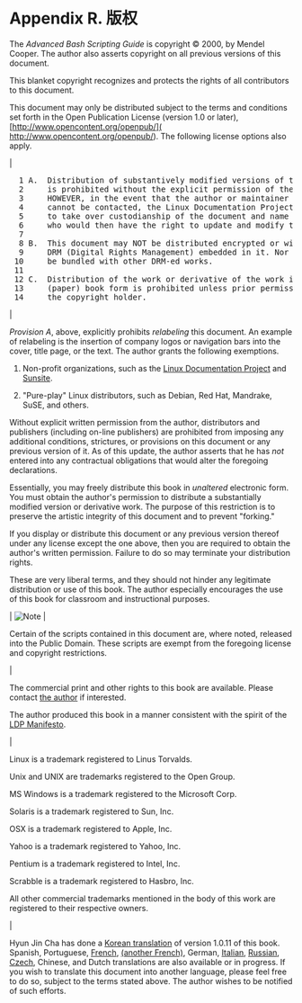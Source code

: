 # Appendix R. 版权

The _Advanced Bash Scripting Guide_ is <span class="TRADEMARK">copyright</span> © 2000, by Mendel Cooper. The author also asserts copyright on all previous versions of this document.

This blanket copyright recognizes and protects the rights of all contributors to this document.

This document may only be distributed subject to the terms and conditions set forth in the Open Publication License (version 1.0 or later), [http://www.opencontent.org/openpub/](       http://www.opencontent.org/openpub/). The following license options also apply.

| 

<pre class="PROGRAMLISTING">  1 A.  Distribution of substantively modified versions of this document
  2     is prohibited without the explicit permission of the copyright holder.
  3     HOWEVER, in the event that the author or maintainer of this document
  4     cannot be contacted, the Linux Documentation Project will have the right
  5     to take over custodianship of the document and name a new maintainer,
  6     who would then have the right to update and modify the document.
  7 
  8 B.  This document may NOT be distributed encrypted or with any form of
  9     DRM (Digital Rights Management) embedded in it. Nor may this document
 10     be bundled with other DRM-ed works.
 11 
 12 C.  Distribution of the work or derivative of the work in any standard
 13     (paper) book form is prohibited unless prior permission is obtained from
 14     the copyright holder.</pre>

 |

_Provision A_, above, explicitly prohibits _relabeling_ this document. An example of relabeling is the insertion of company logos or navigation bars into the cover, title page, or the text. The author grants the following exemptions.

1.  Non-profit organizations, such as the [Linux Documentation Project](http://www.tldp.org) and [Sunsite](http://ibiblio.org).

2.  <span class="QUOTE">"Pure-play"</span> Linux distributors, such as Debian, Red Hat, Mandrake, SuSE, and others.

Without explicit written permission from the author, distributors and publishers (including on-line publishers) are prohibited from imposing any additional conditions, strictures, or provisions on this document or any previous version of it. As of this update, the author asserts that he has _not_ entered into any contractual obligations that would alter the foregoing declarations.

Essentially, you may freely distribute this book in _unaltered_ electronic form. You must obtain the author's permission to distribute a substantially modified version or derivative work. The purpose of this restriction is to preserve the artistic integrity of this document and to prevent <span class="QUOTE">"forking."</span>

If you display or distribute this document or any previous version thereof under any license except the one above, then you are required to obtain the author's written permission. Failure to do so may terminate your distribution rights.

These are very liberal terms, and they should not hinder any legitimate distribution or use of this book. The author especially encourages the use of this book for classroom and instructional purposes.

| ![Note](./images/note.gif) | 

Certain of the scripts contained in this document are, where noted, released into the Public Domain. These scripts are exempt from the foregoing license and copyright restrictions.

 |

The commercial print and other rights to this book are available. Please contact [the author](mailto:thegrendel@theriver.com) if interested.

The author produced this book in a manner consistent with the spirit of the [LDP Manifesto](http://www.tldp.org/manifesto.md).

| 

Linux is a trademark registered to Linus Torvalds.

Unix and UNIX are trademarks registered to the Open Group.

MS Windows is a trademark registered to the Microsoft Corp.

Solaris is a trademark registered to Sun, Inc.

OSX is a trademark registered to Apple, Inc.

Yahoo is a trademark registered to Yahoo, Inc.

Pentium is a trademark registered to Intel, Inc.

Scrabble is a trademark registered to Hasbro, Inc.

All other commercial trademarks mentioned in the body of this work are registered to their respective owners.

 |

Hyun Jin Cha has done a [Korean translation](http://kldp.org/HOWTO/html/Adv-Bash-Scr-HOWTO/index.md) of version 1.0.11 of this book. Spanish, Portuguese, [French](http://abs.ptithibou.org/), [(another French)](http://abs.traduc.org/), German, [Italian](http://it.tldp.org/guide/abs/index.md), [Russian](http://gazette.linux.ru.net/rus/articles/index-abs-guide.md), [Czech](http://premekvihan.net/bash), Chinese, and Dutch translations are also available or in progress. If you wish to translate this document into another language, please feel free to do so, subject to the terms stated above. The author wishes to be notified of such efforts.